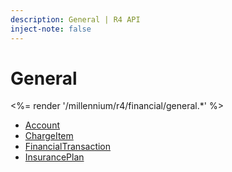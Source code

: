 ```yaml
---
description: General | R4 API
inject-note: false
---
```


# General

<%= render '/millennium/r4/financial/general.*' %>

* [Account](/millennium/r4/financial/general/account)
* [ChargeItem](/millennium/r4/financial/general/charge-item)
* [FinancialTransaction](/millennium/r4/financial/general/financial-transaction)
* [InsurancePlan](/millennium/r4/financial/general/insurance-plan)